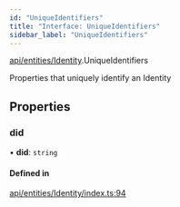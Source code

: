 ```yaml
---
id: "UniqueIdentifiers"
title: "Interface: UniqueIdentifiers"
sidebar_label: "UniqueIdentifiers"
---
```


[api/entities/Identity](../../../../../modules/API/Entities/Identity/Identity.md).UniqueIdentifiers

Properties that uniquely identify an Identity

## Properties

### did

• **did**: `string`

#### Defined in

[api/entities/Identity/index.ts:94](https://github.com/PolymeshAssociation/polymesh-sdk/blob/adcc38781/src/api/entities/Identity/index.ts#L94)
